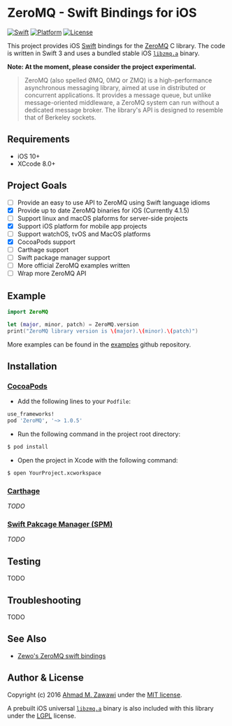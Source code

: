 # ZeroMQ - Swift Bindings for iOS

[![Swift][swift-badge]][swift-url]
[![Platform][platform-badge]][platform-url]
[![License][mit-badge]][mit-url]

This project provides iOS [Swift](http://swift.org) bindings for the
[ZeroMQ](http://zeromq.org) C library. The code is written in Swift 3 and uses
a bundled stable iOS [`libzmq.a`](https://github.com/zeromq/libzmq) binary.

**Note: At the moment, please consider the project experimental.**

> ZeroMQ (also spelled ØMQ, 0MQ or ZMQ) is a high-performance asynchronous
> messaging library, aimed at use in distributed or concurrent applications. It
> provides a message queue, but unlike message-oriented middleware, a ZeroMQ
> system can run without a dedicated message broker. The library's API is
> designed to resemble that of Berkeley sockets.

## Requirements

- iOS 10+
- XCcode 8.0+

## Project Goals

- [ ] Provide an easy to use API to ZeroMQ using Swift language idioms
- [x] Provide up to date ZeroMQ binaries for iOS (Currently 4.1.5)
- [ ] Support linux and macOS plaforms for server-side projects
- [x] Support iOS platform for mobile app projects
- [ ] Support watchOS, tvOS and MacOS platforms
- [x] CocoaPods support
- [ ] Carthage support
- [ ] Swift package manager support
- [ ] More official ZeroMQ examples written
- [ ] Wrap more ZeroMQ API

## Example

```swift
import ZeroMQ

let (major, minor, patch) = ZeroMQ.version
print("ZeroMQ library version is \(major).\(minor).\(patch)")
```

More examples can be found in the
[examples](https://github.com/azawawi/swift-zmq-examples) github repository.

## Installation

### [CocoaPods](http://cocoapods.org)

- Add the following lines to your `Podfile`:
```ruby
use_frameworks!
pod 'ZeroMQ', '~> 1.0.5'
```

- Run the following command in the project root directory:
```bash
$ pod install
```

- Open the project in Xcode with the following command:
```bash
$ open YourProject.xcworkspace
```

### [Carthage](http://github.com/Carthage/Carthage)

*TODO*

### [Swift Pakcage Manager (SPM)](http://swift.org/package-manager)

*TODO*

## Testing

TODO


## Troubleshooting

TODO

## See Also

- [Zewo's ZeroMQ swift bindings](https://github.com/ZewoGraveyard/ZeroMQ)

## Author & License

Copyright (c) 2016 [Ahmad M. Zawawi](https://github.com/azawawi) under the
[MIT license](LICENSE).

A prebuilt iOS universal [`libzmq.a`](https://github.com/zeromq/libzmq) binary
is also included with this library under the
[LGPL](https://github.com/zeromq/libzmq#license) license.

[swift-badge]: https://img.shields.io/badge/Swift-3.0-orange.svg?style=flat
[swift-url]: https://swift.org
[platform-badge]: https://img.shields.io/badge/Platforms-iOS-lightgray.svg?style=flat
[platform-url]: https://swift.org
[mit-badge]: https://img.shields.io/badge/License-MIT-blue.svg?style=flat
[mit-url]: https://tldrlegal.com/license/mit-license
